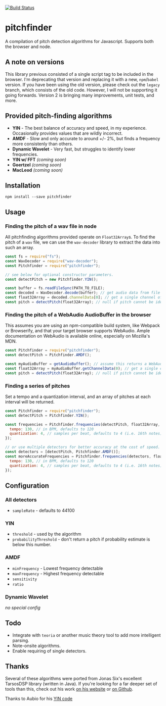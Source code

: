 [![Build Status](https://travis-ci.org/peterkhayes/pitchfinder.svg?branch=master)](https://travis-ci.org/peterkhayes/pitchfinder)  
# pitchfinder
A compilation of pitch detection algorithms for Javascript. Supports both the browser and node.

## A note on versions

This library previous consisted of a single script tag to be included in the browser.  I'm deprecating that version and replacing it with a new, `npm`/`babel` version.  If you have been using the old version, please check out the `legacy` branch, which consists of the old code.  However, I will not be supporting it going forwards.  Version 2 is bringing many improvements, unit tests, and more.

## Provided pitch-finding algorithms
- **YIN** - The best balance of accuracy and speed, in my experience.  Occasionally provides values that are wildly incorrect.
- **AMDF** - Slow and only accurate to around +/- 2%, but finds a frequency more consistenly than others.
- **Dynamic Wavelet** - Very fast, but struggles to identify lower frequencies.
- **YIN w/ FFT** *(coming soon)*
- **Goertzel** *(coming soon)*
- **MacLeod** *(coming soon)*

## Installation
`npm install --save pitchfinder`

## Usage

### Finding the pitch of a wav file in node
All pitchfinding algorithms provided operate on `Float32Array`s. To find the pitch of a `wav` file, we can use the `wav-decoder` library to extract the data into such an array.
```javascript
const fs = require("fs");
const WavDecoder = require("wav-decoder");
const Pitchfinder = require("pitchfinder");

// see below for optional constructor parameters.
const detectPitch = new Pitchfinder.YIN();

const buffer = fs.readFileSync(PATH_TO_FILE);
const decoded = WavDecoder.decode(buffer); // get audio data from file using `wav-decoder`
const float32Array = decoded.channelData[0]; // get a single channel of sound
const pitch = detectPitch(float32Array); // null if pitch cannot be identified
```

### Finding the pitch of a WebAudio AudioBuffer in the browser
This assumes you are using an npm-compatible build system, like Webpack or Browserify, and that your target browser supports WebAudio.  Ample documentation on WebAudio is available online, especially on Mozilla's MDN.
```javascript
const Pitchfinder = require("pitchfinder");
const detectPitch = Pitchfinder.AMDF();

const myAudioBuffer = getAudioBuffer(); // assume this returns a WebAudio AudioBuffer object
const float32Array = myAudioBuffer.getChannelData(0); // get a single channel of sound
const pitch = detectPitch(float32Array); // null if pitch cannot be identified
```

### Finding a series of pitches
Set a tempo and a quantization interval, and an array of pitches at each interval will be returned.

```javascript
const Pitchfinder = require("pitchfinder");
const detectPitch = Pitchfinder.YIN();

const frequencies = Pitchfinder.frequencies(detectPitch, float32Array, {
  tempo: 130, // in BPM, defaults to 120
  quantization: 4, // samples per beat, defaults to 4 (i.e. 16th notes)
});

// or use multiple detectors for better accuracy at the cost of speed.
const detectors = [detectPitch, Pitchfinder.AMDF()];
const moreAccurateFrequencies = Pitchfinder.frequencies(detectors, float32Array, {
  tempo: 130, // in BPM, defaults to 120
  quantization: 4, // samples per beat, defaults to 4 (i.e. 16th notes)
});
```


## Configuration

### All detectors
- `sampleRate` - defaults to 44100

### YIN
- `threshold` - used by the algorithm
- `probabilityThreshold` - don't return a pitch if probability estimate is below this number.

### AMDF
- `minFrequency` - Lowest frequency detectable
- `maxFrequency` - Highest frequency detectable
- `sensitivity`
- `ratio`

### Dynamic Wavelet
*no special config*


## Todo
- Integrate with `teoria` or another music theory tool to add more intelligent parsing.
- Note-onsite algorithms.
- Enable requiring of single detectors.

## Thanks
Several of these algorithms were ported from Jonas Six's excellent TarsosDSP library (written in Java).  If you're looking for a far deeper set of tools than this, check out his work [on his website](http://tarsos.0110.be/tag/TarsosDSP) or [on Github](https://github.com/JorenSix/TarsosDSP). 

Thanks to Aubio for his [YIN code](https://github.com/aubio/aubio/blob/master/src/pitch/pitchyin.c)